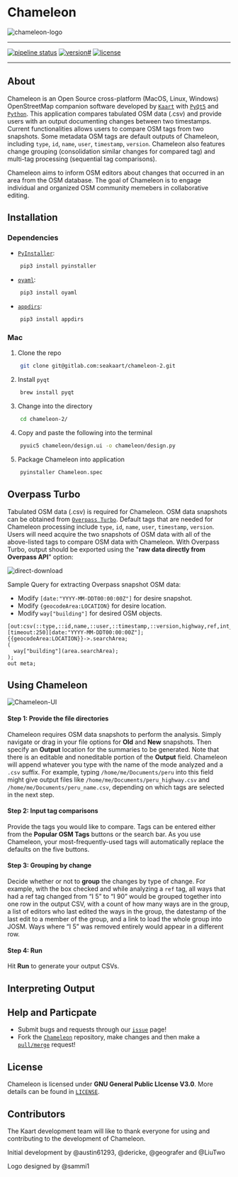 # Chameleon
![chameleon-logo](./resources/chameleon.png)

- - -

[![pipeline status](https://gitlab.com/seakaart/chameleon-2/badges/master/pipeline.svg)](https://gitlab.com/seakaart/chameleon-2/commits/master)
[![version#](https://img.shields.io/badge/version-2.4-lightgrey.svg)](https://gitlab.com/seakaart/chameleon-2/-/tags)
[![license](https://img.shields.io/badge/license-GPL3-blue.svg)](https://gitlab.com/seakaart/chameleon-2/blob/master/LICENSE)

- - -

## About

Chameleon is an Open Source cross-platform (MacOS, Linux, Windows) OpenStreetMap companion software developed by [`Kaart`](http://kaartgroup.com/) with [`PyQt5`](https://www.riverbankcomputing.com/software/pyqt/intro) and [`Python`](https://www.python.org/). This application compares tabulated OSM data (.csv) and provide users with an output documenting changes between two timestamps. Current functionalities allows users to compare OSM tags from two snapshots. Some metadata OSM tags are default outputs of Chameleon, including `type`, `id`, `name`, `user`, `timestamp`, `version`. Chameleon also features change grouping (consolidation similar changes for compared tag) and multi-tag processing (sequential tag comparisons).

Chameleon aims to inform OSM editors about changes that occurred in an area from the OSM database. The goal of Chameleon is to engage individual and organized OSM community memebers in collaborative editing.

## Installation

### Dependencies

* [`PyInstaller`](https://github.com/pyinstaller/pyinstaller):
```bash
	pip3 install pyinstaller
```
* [`oyaml`](https://pypi.org/project/oyaml/):
```bash
	pip3 install oyaml
```
* [`appdirs`](https://pypi.org/project/appdirs/):
```bash
	pip3 install appdirs
```

### Mac

1. Clone the repo

```bash
	git clone git@gitlab.com:seakaart/chameleon-2.git
```
2. Install `pyqt`

```bash
	brew install pyqt
```

3. Change into the directory

```bash
	cd chameleon-2/
```

4. Copy and paste the following into the terminal

```bash
 	pyuic5 chameleon/design.ui -o chameleon/design.py
```

5. Package Chameleon into application

```bash
 	pyinstaller Chameleon.spec
```

## Overpass Turbo

Tabulated OSM data (.csv) is required for Chameleon. OSM data snapshots can be obtained from [`Overpass Turbo`](https://overpass-turbo.eu/). Default tags that are needed for Chameleon processing include `type`, `id`, `name`, `user`, `timestamp`, `version`. Users will need acquire the two snapshots of OSM data with all of the above-listed tags to compare OSM data with Chameleon. With Overpass Turbo, output should be exported using the "**raw data directly from Overpass API**" option:

![direct-download](./resources/direct-download.png)

 Sample Query for extracting Overpass snapshot OSM data:
 - Modify `[date:"YYYY-MM-DDT00:00:00Z"]` for desire snapshot.
 - Modify `{geocodeArea:LOCATION}` for desire location.
 - Modify `way["building"]` for desired OSM objects.

```
[out:csv(::type,::id,name,::user,::timestamp,::version,highway,ref,int_ref)][timeout:250][date:"YYYY-MM-DDT00:00:00Z"];
{{geocodeArea:LOCATION}}->.searchArea;
(
  way["building"](area.searchArea);
);
out meta;
```

## Using Chameleon

![Chameleon-UI](./resources/chameleon-ui.png)

#### Step 1: Provide the file directories
Chameleon requires OSM data snapshots to perform the analysis. Simply navigate or drag in your file options for **Old** and **New** snapshots. Then specify an **Output** location for the summaries to be generated. Note that there is an editable and noneditable portion of the **Output** field. Chameleon will append whatever you type with the name of the mode analyzed and a `.csv` suffix. For example, typing `/home/me/Documents/peru` into this field might give output files like `/home/me/Documents/peru_highway.csv` and `/home/me/Documents/peru_name.csv`, depending on which tags are selected in the next step.

#### Step 2: Input tag comparisons
Provide the tags you would like to compare. Tags can be entered either from the **Popular OSM Tags** buttons or the search bar. As you use Chameleon, your most-frequently-used tags will automatically replace the defaults on the five buttons.

#### Step 3: Grouping by change
Decide whether or not to **group** the changes by type of change. For example, with the box checked and while analyzing a `ref` tag, all ways that had a ref tag changed from “I 5” to “I 90” would be grouped together into one row in the output CSV, with a count of how many ways are in the group, a list of editors who last edited the ways in the group, the datestamp of the last edit to a member of the group, and a link to load the whole group into JOSM. Ways where “I 5” was removed entirely would appear in a different row.

#### Step 4: Run

Hit **Run** to generate your output CSVs.

## Interpreting Output



## Help and Particpate
- Submit bugs and requests through our [`issue`](https://gitlab.com/seakaart/chameleon-2/issues) page!
- Fork the [`Chameleon`](https://gitlab.com/seakaart/chameleon-2) repository, make changes and then make a [`pull/merge`](https://gitlab.com/seakaart/chameleon-2/merge_requests) request!

## License
Chameleon is licensed under **GNU General Public LIcense V3.0**. More details can be found in [`LICENSE`](https://gitlab.com/seakaart/chameleon-2/blob/master/LICENSE).

## Contributors
The Kaart development team will like to thank everyone for using and contributing to the development of Chameleon.

Initial development by @austin61293, @dericke, @geografer and @LiuTwo

Logo designed by @sammi1